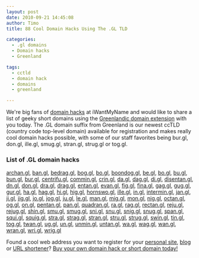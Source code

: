 ```yaml
---
layout: post
date: 2010-09-21 14:45:08
author: Timo
title: 88 Cool Domain Hacks Using The .GL TLD

categories:
  - .gl domains
  - Domain hacks
  - Greenland

tags:
  - cctld
  - domain hack
  - domains
  - greenland

---
```


We're big fans of [domain hacks](http://blog.iwantmyname.com/2009/05/how-to-find-a-domain-hack.html) at iWantMyName and would like to share a list of geeky short domains using the [Greenlandic domain extension](https://iwantmyname.com/domains/gl-greenlandic-domain-name-registration-for-greenland) with you today. The .GL domain suffix from Greenland is our newest ccTLD (country code top-level domain) available for registration and makes really cool domain hacks possible, with some of our staff favorites being bur.gl, don.gl, ille.gl, smug.gl, stran.gl, strug.gl or tog.gl.

### List of .GL domain hacks

[archan.gl](https://iwantmyname.com/search/archan.gl), 
[ban.gl](https://iwantmyname.com/search/ban.gl), 
[bedrag.gl](https://iwantmyname.com/search/bedrag.gl), 
[bog.gl](https://iwantmyname.com/search/bog.gl), 
[bo.gl](https://iwantmyname.com/search/bo.gl), 
[boondog.gl](https://iwantmyname.com/search/boondog.gl), 
[be.gl](https://iwantmyname.com/search/be.gl), 
[bo.gl](https://iwantmyname.com/search/bo.gl), 
[bu.gl](https://iwantmyname.com/search/bu.gl), 
[bun.gl](https://iwantmyname.com/search/bun.gl), 
[bur.gl](https://iwantmyname.com/search/bur.gl), 
[centrifu.gl](https://iwantmyname.com/search/centrifu.gl), 
[commin.gl](https://iwantmyname.com/search/commin.gl), 
[crin.gl](https://iwantmyname.com/search/crin.gl), 
[da.gl](https://iwantmyname.com/search/da.gl), 
[dag.gl](https://iwantmyname.com/search/dag.gl), 
[di.gl](https://iwantmyname.com/search/di.gl), 
[disentan.gl](https://iwantmyname.com/search/disentan.gl), 
[dn.gl](https://iwantmyname.com/search/dn.gl), 
[don.gl](https://iwantmyname.com/search/don.gl), 
[dra.gl](https://iwantmyname.com/search/dra.gl), 
[drag.gl](https://iwantmyname.com/search/drag.gl), 
[entan.gl](https://iwantmyname.com/search/entan.gl), 
[evan.gl](https://iwantmyname.com/search/evan.gl), 
[fig.gl](https://iwantmyname.com/search/fig.gl), 
[fina.gl](https://iwantmyname.com/search/fina.gl), 
[gag.gl](https://iwantmyname.com/search/gag.gl), 
[gug.gl](https://iwantmyname.com/search/gug.gl), 
[gur.gl](https://iwantmyname.com/search/gur.gl), 
[ha.gl](https://iwantmyname.com/search/ha.gl), 
[hag.gl](https://iwantmyname.com/search/hag.gl), 
[hi.gl](https://iwantmyname.com/search/hi.gl), 
[hig.gl](https://iwantmyname.com/search/hig.gl), 
[hornswo.gl](https://iwantmyname.com/search/hornswo.gl), 
[ille.gl](https://iwantmyname.com/search/ille.gl), 
[in.gl](https://iwantmyname.com/search/in.gl), 
[intermin.gl](https://iwantmyname.com/search/intermin.gl), 
[jan.gl](https://iwantmyname.com/search/jan.gl), 
[ji.gl](https://iwantmyname.com/search/ji.gl), 
[jig.gl](https://iwantmyname.com/search/jig.gl), 
[jo.gl](https://iwantmyname.com/search/jo.gl), 
[jog.gl](https://iwantmyname.com/search/jog.gl), 
[ju.gl](https://iwantmyname.com/search/ju.gl), 
[le.gl](https://iwantmyname.com/search/le.gl), 
[man.gl](https://iwantmyname.com/search/man.gl), 
[mig.gl](https://iwantmyname.com/search/mig.gl), 
[mon.gl](https://iwantmyname.com/search/mon.gl), 
[nig.gl](https://iwantmyname.com/search/nig.gl), 
[octan.gl](https://iwantmyname.com/search/octan.gl), 
[og.gl](https://iwantmyname.com/search/og.gl), 
[on.gl](https://iwantmyname.com/search/on.gl), 
[pentan.gl](https://iwantmyname.com/search/pentan.gl), 
[pan.gl](https://iwantmyname.com/search/pan.gl), 
[quadran.gl](https://iwantmyname.com/search/quadran.gl), 
[ra.gl](https://iwantmyname.com/search/ra.gl), 
[rag.gl](https://iwantmyname.com/search/rag.gl), 
[rectan.gl](https://iwantmyname.com/search/rectan.gl), 
[reju.gl](https://iwantmyname.com/search/reju.gl), 
[rejug.gl](https://iwantmyname.com/search/rejug.gl), 
[shin.gl](https://iwantmyname.com/search/shin.gl), 
[smu.gl](https://iwantmyname.com/search/smu.gl), 
[smug.gl](https://iwantmyname.com/search/smug.gl), 
[sni.gl](https://iwantmyname.com/search/sni.gl), 
[snu.gl](https://iwantmyname.com/search/snu.gl), 
[snig.gl](https://iwantmyname.com/search/snig.gl), 
[snug.gl](https://iwantmyname.com/search/snug.gl), 
[span.gl](https://iwantmyname.com/search/span.gl), 
[squi.gl](https://iwantmyname.com/search/squi.gl), 
[squig.gl](https://iwantmyname.com/search/squig.gl), 
[stra.gl](https://iwantmyname.com/search/stra.gl), 
[strag.gl](https://iwantmyname.com/search/strag.gl), 
[stran.gl](https://iwantmyname.com/search/stran.gl), 
[stru.gl](https://iwantmyname.com/search/stru.gl), 
[strug.gl](https://iwantmyname.com/search/strug.gl), 
[swin.gl](https://iwantmyname.com/search/swin.gl), 
[tin.gl](https://iwantmyname.com/search/tin.gl), 
[tog.gl](https://iwantmyname.com/search/tog.gl), 
[twan.gl](https://iwantmyname.com/search/twan.gl), 
[ug.gl](https://iwantmyname.com/search/ug.gl), 
[un.gl](https://iwantmyname.com/search/un.gl), 
[unmin.gl](https://iwantmyname.com/search/unmin.gl), 
[untan.gl](https://iwantmyname.com/search/untan.gl), 
[wa.gl](https://iwantmyname.com/search/wa.gl), 
[wag.gl](https://iwantmyname.com/search/wag.gl), 
[wan.gl](https://iwantmyname.com/search/wan.gl), 
[wran.gl](https://iwantmyname.com/search/wran.gl), 
[wri.gl](https://iwantmyname.com/search/wri.gl), 
[wrig.gl](https://iwantmyname.com/search/wrig.gl)

Found a cool web address you want to register for your [personal site](https://iwantmyname.com/services/personal-profile), [blog](https://iwantmyname.com/services/blog-hosting) or [URL shortener](https://iwantmyname.com/services/url-shortener)? [Buy your own domain hack or short domain today!](https://iwantmyname.com)
